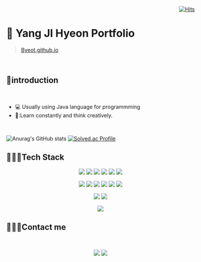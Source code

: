 <div align=right>
  
[![Hits](https://hits.seeyoufarm.com/api/count/incr/badge.svg?url=https%3A%2F%2Fgithub.com%2Fbyeot95&count_bg=%2379C83D&title_bg=%23555555&icon=&icon_color=%23E7E7E7&title=hits&edge_flat=false)](https://hits.seeyoufarm.com)

</div>


# 📌 Yang JI Hyeon Portfolio

>[Byeot.github.io](https://Byeot.github.io)

<br>

## :wave:introduction

<br>

* :computer: Usually using Java language for programmming  
* 🤔:Learn constantly and think creatively. 

<br>

![Anurag's GitHub stats](https://github-readme-stats.vercel.app/api?username=Byeot&show_icons=true&theme=default) 
[![Solved.ac Profile](http://mazassumnida.wtf/api/v2/generate_badge?boj=yh4435)](https://solved.ac/yh4435/)  


## 👩🏻‍💻Tech Stack


<p align="center">
<img src="https://img.shields.io/badge/JAVA-007396?style=flat-the-badge&logo=java&logoColor=white"></a>
<img src="https://img.shields.io/badge/PYTHON-3776AB?style=flat-square&logo=PYTHON&logoColor=white"/></a> 
<img src="https://img.shields.io/badge/C-A8B9CC?style=flat-square&logo=C&logoColor=white"/></a> 
<img src="https://img.shields.io/badge/HTML-E34F26?style=flat-square&logo=HTML&logoColor=white"/></a> 
<img src="https://img.shields.io/badge/CSS-1572B6?style=flat-square&logo=CSS&logoColor=white"/></a>
<img src="https://img.shields.io/badge/JAVASCRIPT-F7DF1E?style=flat-square&logo=JAVASCRIPT&logoColor=white"/></a></p>

<p align="center">
<img src="https://img.shields.io/badge/SPRING-6DB33F?style=flat-square&logo=SPRING&logoColor=white"/></a>
<img src="https://img.shields.io/badge/REACT-61DAFB?style=flat-square&logo=REACT&logoColor=white"/></a>
<img src="https://img.shields.io/badge/Android-3DDC84?style=flat-square&logo=Android&logoColor=white"/></a>
<img src="https://img.shields.io/badge/SPRING-6DB33F?style=flat-square&logo=SPRING&logoColor=white"/>
<img src="https://img.shields.io/badge/JSP-007396?style=flat-the-badge&logo=JSP&logoColor=white"></a>
<img src="https://img.shields.io/badge/Node.js-339933?style=flat-the-badge&logo=Node.js&logoColor=white"></a></p>


<p align="center">
<img src="https://img.shields.io/badge/OracleDB-F80000?style=flat-square&logo=OracleDB&logoColor=white"/></a>
<img src="https://img.shields.io/badge/MariaDB-003545?style=flat-square&logo=MariaDB&logoColor=white"/></a>
</p>



<p align="center">
<img src="https://img.shields.io/badge/aws-232F3E?style=flat-square&logo=aws&logoColor=white"/></a></p>



## 🙋🏻‍♀️Contact me
<br>

<p align="center"><a href="https://https://byeot95.tistory.com//"><img src="https://img.shields.io/badge/My tech blog-A9BCF5?style=flat-square&logo=GitHub Sponsors&logoColor=white&link=https://byeot95.tistory.com//"/></a>
<a href="mailto:byeot95@gmail.com"><img src="https://img.shields.io/badge/Gmail-D0A9F5?style=flat-square&logo=Gmail&logoColor=white&link=mailto:byeot95@gmail.com"/></a></p>





